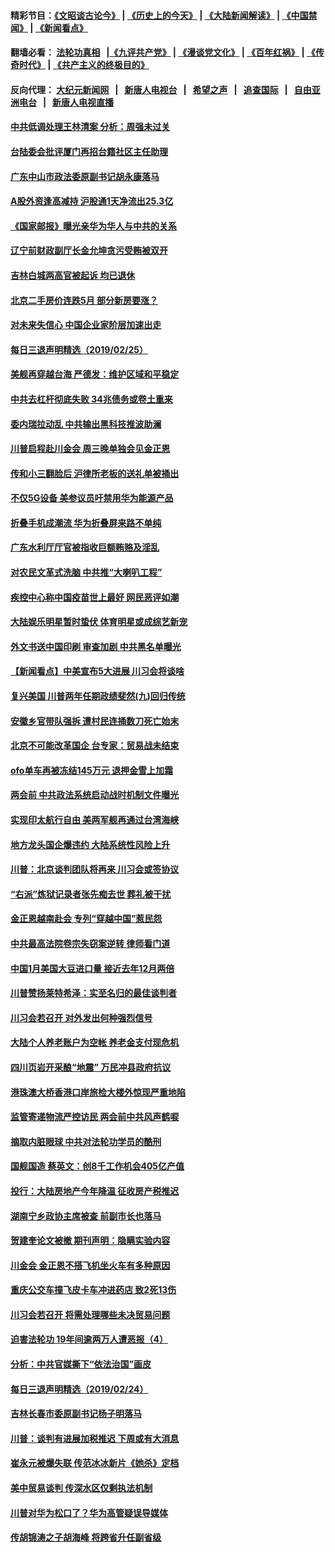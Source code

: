 #### 精彩节目：[《文昭谈古论今》](http://155.138.205.71/wenzhao) | [《历史上的今天》](http://155.138.205.71/today-in-history) | [《大陆新闻解读》](http://155.138.205.71/ntdtv-comedy) | [《中国禁闻》](http://155.138.205.71/ntdtv-news) | [《新闻看点》](http://155.138.205.71/news-insight) 

 #### 翻墙必看： [法轮功真相](http://155.138.205.71:10000/videos/truth.html) &nbsp;&nbsp;|[《九评共产党》](http://155.138.205.71:10000/videos/jiuping) | [《漫谈党文化》](http://155.138.205.71:10000/videos/mtdwh) | [《百年红祸》](http://155.138.205.71:10000/videos/bnhh) | [《传奇时代》](http://155.138.205.71:10000/videos/legend) | [《共产主义的终极目的》](http://155.138.205.71:10000/videos/res/zjmd) 

 #### 反向代理： [大纪元新闻网](http://155.138.205.71:10080/) &nbsp;&nbsp;|&nbsp;&nbsp; [新唐人电视台](http://155.138.205.71:8000/) &nbsp;&nbsp;|&nbsp;&nbsp; [希望之声](http://155.138.205.71:8200/) &nbsp;&nbsp;|&nbsp;&nbsp; [追查国际](http://155.138.205.71:10010/) &nbsp;&nbsp;|&nbsp;&nbsp; [自由亚洲电台](http://155.138.205.71:9800/) &nbsp;&nbsp;|&nbsp;&nbsp; [新唐人电视直播](http://155.138.205.71/) 

#### [中共低调处理王林清案 分析：周强未过关](../pages/nsc413/n11071459.md?t=02260852) 

#### [台陆委会批评厦门再招台籍社区主任助理](../pages/nsc413/n11071702.md?t=02260852) 

#### [广东中山市政法委原副书记胡永康落马](../pages/nsc413/n11071577.md?t=02260852) 

#### [A股外资逢高减持 沪股通1天净流出25.3亿](../pages/nsc413/n11071422.md?t=02260852) 

#### [《国家邮报》曝光亲华为华人与中共的关系](../pages/nsc413/n11070762.md?t=02260852) 


#### [辽宁前财政副厅长金允坤贪污受贿被双开](../pages/nsc413/n11071640.md?t=02260852) 

#### [吉林白城两高官被起诉 均已退休](../pages/nsc413/n11071406.md?t=02260852) 

#### [北京二手房价连跌5月 部分新房要涨？](../pages/nsc413/n11071059.md?t=02260852) 

#### [对未来失信心 中国企业家阶层加速出走](../pages/nsc413/n11071077.md?t=02260852) 

#### [每日三退声明精选（2019/02/25）](../pages/nsc413/n11071453.md?t=02260852) 

#### [美舰再穿越台海 严德发：维护区域和平稳定](../pages/nsc413/n11071260.md?t=02260852) 

#### [中共去杠杆彻底失败 34兆债务或卷土重来](../pages/nsc413/n11070994.md?t=02260852) 

#### [委内瑞拉动乱 中共输出黑科技推波助澜](../pages/nsc413/n11070450.md?t=02260852) 

#### [川普启程赴川金会 周三晚单独会见金正恩](../pages/nsc413/n11070998.md?t=02260852) 

#### [传和小三翻脸后 沪律所老板的送礼单被捅出](../pages/nsc413/n11070913.md?t=02260852) 

#### [不仅5G设备 美参议员吁禁用华为能源产品](../pages/nsc413/n11070954.md?t=02260852) 

#### [折叠手机成潮流 华为折叠屏来路不单纯](../pages/nsc413/n11070793.md?t=02260852) 

#### [广东水利厅厅官被指收巨额贿赂及淫乱](../pages/nsc413/n11070761.md?t=02260852) 

#### [对农民文革式洗脑 中共推“大喇叭工程”](../pages/nsc413/n11070572.md?t=02260852) 

#### [疾控中心称中国疫苗世上最好 网民恶评如潮](../pages/nsc413/n11070743.md?t=02260852) 

#### [大陆娱乐明星暂时蛰伏 体育明星或成综艺新宠](../pages/nsc413/n11068313.md?t=02260852) 

#### [外文书送中国印刷 审查加剧 中共黑名单曝光](../pages/nsc413/n11070292.md?t=02260852) 

#### [【新闻看点】中美宣布5大进展 川习会将谈啥](../pages/nsc413/n11070211.md?t=02260852) 

#### [复兴美国 川普两年任期政绩斐然(九)回归传统](../pages/nsc413/n11070436.md?t=02260852) 

#### [安徽乡官带队强拆 遭村民连捅数刀死亡始末](../pages/nsc413/n11070507.md?t=02260852) 

#### [北京不可能改革国企 台专家：贸易战未结束](../pages/nsc413/n11069169.md?t=02260852) 

#### [ofo单车再被冻结145万元 退押金雪上加霜](../pages/nsc413/n11070303.md?t=02260852) 

#### [两会前 中共政法系统启动战时机制文件曝光](../pages/nsc413/n11070506.md?t=02260852) 

#### [实现印太航行自由 美两军舰再通过台湾海峡](../pages/nsc413/n11070537.md?t=02260852) 

#### [地方龙头国企爆违约 大陆系统性风险上升](../pages/nsc413/n11069257.md?t=02260852) 

#### [川普：北京谈判团队将再来 川习会或签协议](../pages/nsc413/n11070466.md?t=02260852) 

#### [“右派”炼狱记录者张先痴去世 葬礼被干扰](../pages/nsc413/n11070269.md?t=02260852) 

#### [金正恩越南赴会 专列“穿越中国”惹民怨](../pages/nsc413/n11070258.md?t=02260852) 

#### [中共最高法院卷宗失窃案逆转 律师看门道](../pages/nsc413/n11070216.md?t=02260852) 

#### [中国1月美国大豆进口量 接近去年12月两倍](../pages/nsc413/n11070226.md?t=02260852) 

#### [川普赞扬莱特希泽：实至名归的最佳谈判者](../pages/nsc413/n11070224.md?t=02260852) 

#### [川习会若召开 对外发出何种强烈信号](../pages/nsc413/n11070028.md?t=02260852) 

#### [大陆个人养老账户为空帐 养老金支付现危机](../pages/nsc413/n11068522.md?t=02260852) 

#### [四川页岩开采酿“地震” 万民冲县政府抗议](../pages/nsc413/n11069596.md?t=02260852) 


#### [港珠澳大桥香港口岸旅检大楼外惊现严重地陷](../pages/nsc413/n11069931.md?t=02260852) 

#### [监管寄递物流严控访民 两会前中共风声鹤唳](../pages/nsc413/n11069639.md?t=02260852) 

#### [摘取内脏眼球 中共对法轮功学员的酷刑](../pages/nsc413/n11016167.md?t=02260852) 

#### [国舰国造 蔡英文：创8千工作机会405亿产值](../pages/nsc413/n11069716.md?t=02260852) 

#### [投行：大陆房地产今年降温 征收房产税推迟](../pages/nsc413/n11069207.md?t=02260852) 

#### [湖南宁乡政协主席被查 前副市长也落马](../pages/nsc413/n11068610.md?t=02260852) 

#### [贺建奎论文被撤 期刊声明：隐瞒实验内容](../pages/nsc413/n11068771.md?t=02260852) 

#### [川金会 金正恩不搭飞机坐火车有多种原因](../pages/nsc413/n11068839.md?t=02260852) 

#### [重庆公交车撞飞皮卡车冲进药店 致2死13伤](../pages/nsc413/n11068855.md?t=02260852) 

#### [川习会若召开 将需处理哪些未决贸易问题](../pages/nsc413/n11068777.md?t=02260852) 

#### [迫害法轮功 19年间逾两万人遭恶报（4）](../pages/nsc413/n11068299.md?t=02260852) 

#### [分析：中共官媒撕下“依法治国”画皮](../pages/nsc413/n11065889.md?t=02260852) 

#### [每日三退声明精选（2019/02/24）](../pages/nsc413/n11068887.md?t=02260852) 

#### [吉林长春市委原副书记杨子明落马](../pages/nsc413/n11068719.md?t=02260852) 

#### [川普：谈判有进展加税推迟 下周或有大消息](../pages/nsc413/n11068463.md?t=02260852) 

#### [崔永元被爆失联 传范冰冰新片《她杀》定档](../pages/nsc413/n11068088.md?t=02260852) 

#### [美中贸易谈判 传深水区仅剩执法机制](../pages/nsc413/n11068455.md?t=02260852) 

#### [川普对华为松口了？华为高管疑误导媒体](../pages/nsc413/n11068381.md?t=02260852) 

#### [传胡锦涛之子胡海峰 将跨省升任副省级](../pages/nsc413/n11068392.md?t=02260852) 

